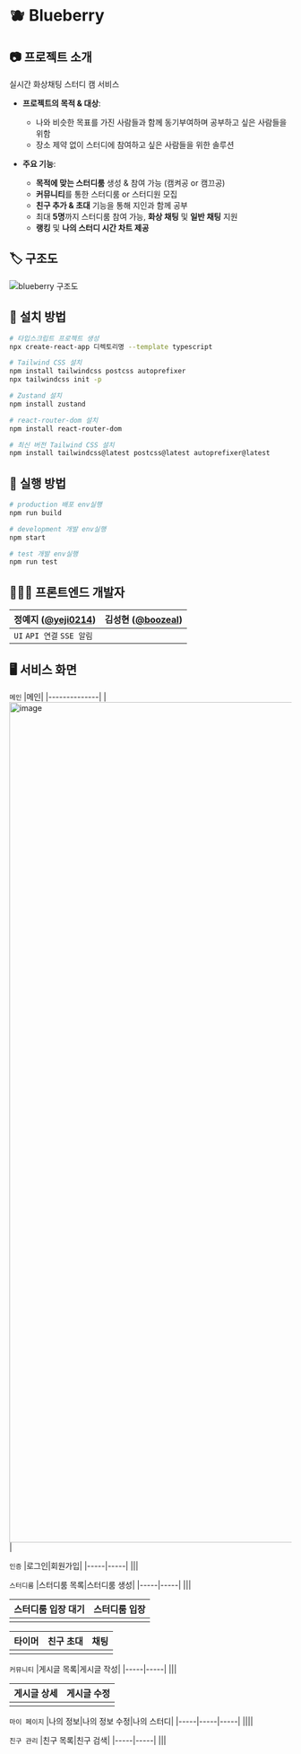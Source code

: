 # 🫐 Blueberry

## 📷 프로젝트 소개
실시간 화상채팅 스터디 캠 서비스
- **프로젝트의 목적 & 대상**:
  - 나와 비슷한 목표를 가진 사람들과 함께 동기부여하며 공부하고 싶은 사람들을 위함
  - 장소 제약 없이 스터디에 참여하고 싶은 사람들을 위한 솔루션

- **주요 기능**:
  - **목적에 맞는 스터디룸** 생성 & 참여 가능 (캠켜공 or 캠끄공)
  - **커뮤니티**를 통한 스터디룸 or 스터디원 모집
  - **친구 추가 & 초대** 기능을 통해 지인과 함께 공부
  - 최대 **5명**까지 스터디룸 참여 가능, **화상 채팅** 및 **일반 채팅** 지원
  - **랭킹** 및 **나의 스터디 시간 차트 제공**

## 🏷️ 구조도
![blueberry 구조도](https://github.com/user-attachments/assets/162d72ab-4c2e-45ee-99e4-6fd03719d2cc)

## 🔧 설치 방법

```bash
# 타입스크립트 프로젝트 생성
npx create-react-app 디렉토리명 --template typescript

# Tailwind CSS 설치
npm install tailwindcss postcss autoprefixer
npx tailwindcss init -p

# Zustand 설치
npm install zustand

# react-router-dom 설치
npm install react-router-dom

# 최신 버전 Tailwind CSS 설치
npm install tailwindcss@latest postcss@latest autoprefixer@latest
```

## 🔨 실행 방법

```bash
# production 배포 env실행
npm run build

# development 개발 env실행
npm start

# test 개발 env실행
npm run test
````

## 🧑🏻‍💻 프론트엔드 개발자
| 정예지 ([@yeji0214](https://github.com/yeji0214)) | 김성현 ([@boozeal](https://github.com/boozeal))|
|-------|-------|
`UI` `API 연결` `SSE 알림`||

## 🖥️ 서비스 화면
`메인`
|메인|
|--------------|
|<img width="1498" alt="image" src="https://github.com/user-attachments/assets/2b0154a7-7f77-4269-ad8d-f2af6ec74e09">|

`인증`
|로그인|회원가입|
|-----|-----|
|||

`스터디룸`
|스터디룸 목록|스터디룸 생성|
|-----|-----|
|||

|스터디룸 입장 대기|스터디룸 입장|
|-----|-----|
|||

|타이머|친구 초대|채팅|
|-----|-----|-----|
||||

`커뮤니티`
|게시글 목록|게시글 작성|
|-----|-----|
|||

|게시글 상세|게시글 수정|
|-----|-----|
|||

`마이 페이지`
|나의 정보|나의 정보 수정|나의 스터디|
|-----|-----|-----|
||||

`친구 관리`
|친구 목록|친구 검색|
|-----|-----|
|||
